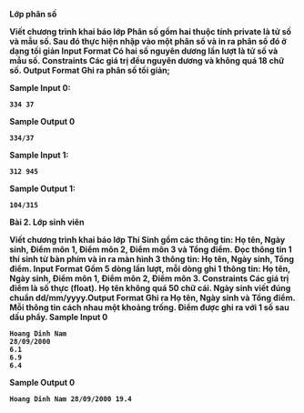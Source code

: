 <b>

Lớp phân số


Viết chương trình khai báo lớp Phân số gồm hai thuộc tính private là tử số và mẫu
số. Sau đó thực hiện nhập vào một phân số và in ra phân số đó ở dạng tối giản
Input Format
Có hai số nguyên dương lần lượt là tử số và mẫu số.
Constraints
Các giá trị đều nguyên dương và không quá 18 chữ số.
Output Format
Ghi ra phân số tối giản;


Sample Input 0:
```
334 37
```

Sample Output 0
```
334/37
```


Sample Input 1:
```
312 945
```
Sample Output 1:
```
104/315
```


Bài 2. Lớp sinh viên

Viết chương trình khai báo lớp Thí Sinh gồm các thông tin: Họ tên, Ngày sinh,
Điểm môn 1, Điểm môn 2, Điểm môn 3 và Tổng điểm. Đọc thông tin 1 thí sinh từ
bàn phím và in ra màn hình 3 thông tin: Họ tên, Ngày sinh, Tổng điểm.
Input Format
Gồm 5 dòng lần lượt, mỗi dòng ghi 1 thông tin: Họ tên, Ngày sinh, Điểm môn 1,
Điểm môn 2, Điểm môn 3.
Constraints
Các giá trị điểm là số thực (float). Họ tên không quá 50 chữ cái. Ngày sinh viết
đúng chuẩn dd/mm/yyyy.Output Format
Ghi ra Họ tên, Ngày sinh và Tổng điểm. Mỗi thông tin cách nhau một khoảng
trống. Điểm được ghi ra với 1 số sau dấu phẩy.
Sample Input 0
```
Hoang Dinh Nam
28/09/2000
6.1
6.9
6.4

```


Sample Output 0
```
Hoang Dinh Nam 28/09/2000 19.4

```
